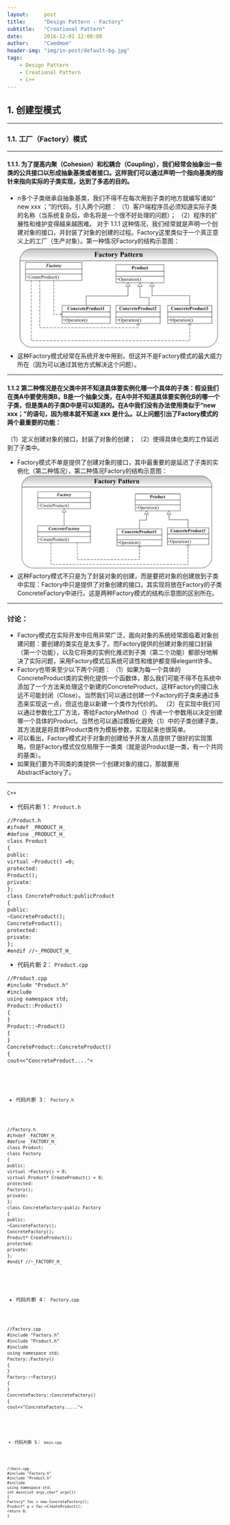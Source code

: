 ```yaml
---
layout:     post
title:      "Design Pattern - Factory"
subtitle:   "Creational Pattern"
date:       2016-12-01 12:00:00
author:     "Caedmom"
header-img: "img/in-post/default-bg.jpg"
tags:
    - Design Pattern
	- Creational Pattern
	- C++
---
```


## 1. 创建型模式

---
### 1.1. 工厂（Factory）模式

---
#### 1.1.1. 为了提高内聚（Cohesion）和松耦合（Coupling），我们经常会抽象出一些类的公共接口以形成抽象基类或者接口。这样我们可以通过声明一个指向基类的指针来指向实际的子类实现，达到了多态的目的。
* n多个子类继承自抽象基类，我们不得不在每次用到子类的地方就编写诸如“ new xxx ；”的代码，引入两个问题：
（1）客户端程序员必须知道实际子类的名称（当系统复杂后，命名将是一个很不好处理的问题）；
（2）程序的扩展性和维护变得越来越困难。 
对于 1.1.1 这种情况，我们经常就是声明一个创建对象的接口，并封装了对象的创建的过程。Factory这里类似于一个真正意义上的工厂（生产对象）。第一种情况Factory的结构示意图： 
![img](https://github.com/caedmom/caedmom.github.io/blob/master/img/in-post/2016-12-01-design-pattern-factory/Factory1.png?raw=true)
* 这种Factory模式经常在系统开发中用到，但这并不是Factory模式的最大威力所在（因为可以通过其他方式解决这个问题）。

---
#### 1.1.2 第二种情况是在父类中并不知道具体要实例化哪一个具体的子类：假设我们在类A中要使用类B，B是一个抽象父类，在A中并不知道具体要实例化B的哪一个子类，但是类A的子类D中是可以知道的。在A中我们没有办法使用类似于“new xxx；”的语句，因为根本就不知道 xxx 是什么。以上问题引出了Factory模式的两个最重要的功能：
（1）定义创建对象的接口，封装了对象的创建； 
（2）使得具体化类的工作延迟到了子类中。 
* Factory模式不单是提供了创建对象的接口，其中最重要的是延迟了子类的实例化（第二种情况），第二种情况Factory的结构示意图： 
![img](https://github.com/caedmom/caedmom.github.io/blob/master/img/in-post/2016-12-01-design-pattern-factory/Factory2.png?raw=true)
* 这种Factory模式不只是为了封装对象的创建，而是要把对象的创建放到子类中实现：Factory中只是提供了对象创建的接口，其实现将放在Factory的子类ConcreteFactory中进行。这是两种Factory模式的结构示意图的区别所在。

---
### 讨论：
* Factory模式在实际开发中应用非常广泛，面向对象的系统经常面临着对象创建问题：要创建的类实在是太多了。而Factory提供的创建对象的接口封装（第一个功能），以及它将类的实例化推迟到子类（第二个功能）都部分地解决了实际问题，采用Factory模式后系统可读性和维护都变得elegant许多。
* Factory也带来至少以下两个问题：
（1）如果为每一个具体的ConcreteProduct类的实例化提供一个函数体，那么我们可能不得不在系统中添加了一个方法来处理这个新建的ConcreteProduct，这样Factory的接口永远不可能封闭（Close）。当然我们可以通过创建一个Factory的子类来通过多态来实现这一点，但这也是以新建一个类作为代价的。
（2）在实现中我们可以通过参数化工厂方法，寄给FactoryMethod（）传递一个参数用以决定创建哪一个具体的Product。当然也可以通过模板化避免（1）中的子类创建子类，其方法就是将具体Product类作为模板参数，实现起来也很简单。
* 可以看出，Factory模式对于对象的创建给予开发人员提供了很好的实现策略，但是Factory模式仅仅局限于一类类（就是说Product是一类，有一个共同的基类）。
* 如果我们要为不同类的类提供一个创建对象的接口，那就要用AbstractFactory了。

---
`C++`
* 代码片断 1： `Product.h`
<pre><code>//Product.h
#ifndef _PRODUCT_H_
#define _PRODUCT_H_
class Product
{
public:
virtual ~Product() =0;
protected:
Product();
private:
};
class ConcreteProduct:publicProduct
{
public:
~ConcreteProduct();
ConcreteProduct();
protected:
private:
};
#endif //~_PRODUCT_H_
</code></pre>

* 代码片断 2： `Product.cpp`
<pre><code>//Product.cpp
#include "Product.h"
#include<iostream>
using namespace std;
Product::Product()
{
}
Product::~Product()
{
}
ConcreteProduct::ConcreteProduct()
{
cout<<"ConcreteProduct...."<<endl;
}
ConcreteProduct::~ConcreteProduct()
{
}
</code></pre>

* 代码片断 3： `Factory.h`
<pre><code>//Factory.h
#ifndef _FACTORY_H_
#define _FACTORY_H_
class Product;
class Factory
{
public:
virtual ~Factory() = 0;
virtual Product* CreateProduct() = 0;
protected:
Factory();
private:
};
class ConcreteFactory:public Factory
{
public:
~ConcreteFactory();
ConcreteFactory();
Product* CreateProduct();
protected:
private:
};
#endif //~_FACTORY_H_
</code></pre>

* 代码片断 4： `Factory.cpp`
<pre><code>//Factory.cpp
#include "Factory.h"
#include "Product.h"
#include <iostream>
using namespace std;
Factory::Factory()
{
}
Factory::~Factory()
{
}
ConcreteFactory::ConcreteFactory()
{
cout<<"ConcreteFactory....."<<endl;
}
ConcreteFactory::~ConcreteFactory()
{
}
Product* ConcreteFactory::CreateProduct()
{
return new ConcreteProduct();
}
</code></pre>

* 代码片断 5： `main.cpp`
<pre><code>//main.cpp
#include "Factory.h"
#include "Product.h"
#include <iostream>
using namespace std;
int main(int argc,char* argv[])
{
Factory* fac = new ConcreteFactory();
Product* p = fac->CreateProduct();
return 0;
}
</code></pre>